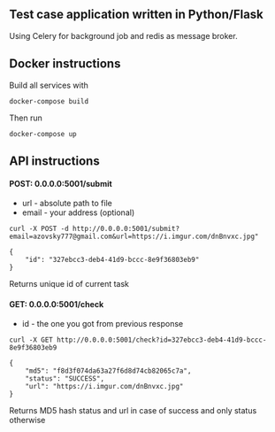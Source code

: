 ## Test case application written in Python/Flask

Using Celery for background job and redis as message broker.

## Docker instructions

Build all services with
```shell
docker-compose build
```

Then run
```shell
docker-compose up
```

## API instructions

#### POST: 0.0.0.0:5001/submit
* url - absolute path to file
* email - your address (optional)

```shell
curl -X POST -d http://0.0.0.0:5001/submit?email=azovsky777@gmail.com&url=https://i.imgur.com/dnBnvxc.jpg"

{
    "id": "327ebcc3-deb4-41d9-bccc-8e9f36803eb9"
}
```
Returns unique id of current task
#### GET: 0.0.0.0:5001/check
* id - the one you got from previous response

```shell
curl -X GET http://0.0.0.0:5001/check?id=327ebcc3-deb4-41d9-bccc-8e9f36803eb9

{
    "md5": "f8d3f074da63a27f6d8d74cb82065c7a",
    "status": "SUCCESS",
    "url": "https://i.imgur.com/dnBnvxc.jpg"
}
```

Returns MD5 hash status and url in case of success and only status otherwise 


